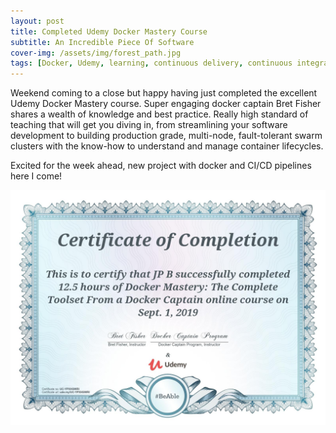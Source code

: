 ```yaml
---
layout: post
title: Completed Udemy Docker Mastery Course
subtitle: An Incredible Piece Of Software
cover-img: /assets/img/forest_path.jpg
tags: [Docker, Udemy, learning, continuous delivery, continuous integration]
---
```

Weekend coming to a close but happy having just completed the excellent Udemy Docker Mastery course. Super engaging 
docker captain Bret Fisher shares a wealth of knowledge and best practice. Really high standard of teaching that will 
get you diving in, from streamlining your software development to building production grade, multi-node, fault-tolerant 
swarm clusters with the know-how to understand and manage container lifecycles. 

Excited for the week ahead, new project with docker and CI/CD pipelines here I come!

![Udemy Docker](/assets/img/Udemy_docker_mastery_cert.jpg)